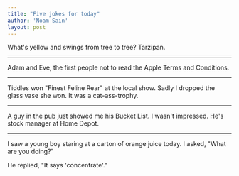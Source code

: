 ```yaml
---
title: "Five jokes for today"
author: 'Noam Sain'
layout: post
---
```


What's yellow and swings from tree to tree? Tarzipan.

---

Adam and Eve, the first people not to read the Apple Terms and Conditions.

---

Tiddles won "Finest Feline Rear" at the local show. Sadly I dropped the glass vase she won. It was a cat-ass-trophy.

---

A guy in the pub just showed me his Bucket List. I wasn't impressed. He's stock manager at Home Depot.

---

I saw a young boy staring at a carton of orange juice today. I asked, "What are you doing?"

He replied, "It says 'concentrate'."
